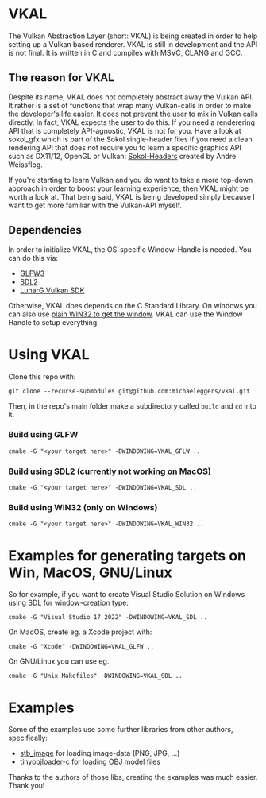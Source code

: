 # VKAL

The Vulkan Abstraction Layer (short: VKAL) is being created in order to help setting up a Vulkan based
renderer. VKAL is still in development and the API is not final. It is written in C and compiles with
MSVC, CLANG and GCC.

## The reason for VKAL

Despite its name, VKAL does not completely abstract away the Vulkan API. It rather is a set of functions that wrap
many Vulkan-calls in order to make the developer's life easier. It does not prevent the user
to mix in Vulkan calls directly. In fact, VKAL expects the user to do this. If you need a
renderering API that is completely API-agnostic, VKAL is not for you. Have a look at
sokol_gfx which  is part of the Sokol single-header files if you need a clean rendering API that
does not require you to learn a specific graphics API such as DX11/12, OpenGL or Vulkan: 
[Sokol-Headers](https://github.com/floooh/sokol) created by Andre Weissflog.

If you're starting to learn Vulkan and you do want to take a more top-down approach in order to
boost your learning experience, then VKAL  might be worth a look at. That being said, VKAL
is being developed simply because I want to get more familiar with the Vulkan-API myself.

## Dependencies

In order to initialize VKAL, the OS-specific Window-Handle is needed. You can do this via:
- [GLFW3](https://www.glfw.org/)
- [SDL2](https://libsdl.org)
- [LunarG Vulkan SDK](https://vulkan.lunarg.com/)

Otherwise, VKAL does depends on the C Standard Library.
On windows you can also use [plain WIN32 to get the window](https://docs.microsoft.com/en-us/windows/win32/learnwin32/creating-a-window). VKAL can use the Window Handle to setup
everything.

# Using VKAL
Clone this repo with:
```
git clone --recurse-submodules git@github.com:michaeleggers/vkal.git
```

Then, in the repo's main folder make a subdirectory called ```build``` and ```cd``` into it.
### Build using **GLFW**
```
cmake -G "<your target here>" -DWINDOWING=VKAL_GFLW ..
```
### Build using **SDL2** (currently not working on MacOS)
```
cmake -G "<your target here>" -DWINDOWING=VKAL_SDL ..
```
### Build using **WIN32** (only on Windows)
```
cmake -G "<your target here>" -DWINDOWING=VKAL_WIN32 ..
```

# Examples for generating targets on Win, MacOS, GNU/Linux

So for example, if you want to create Visual Studio Solution on Windows using SDL for window-creation type:
```
cmake -G "Visual Studio 17 2022" -DWINDOWING=VKAL_SDL ..
```

On MacOS, create eg. a Xcode project with:
```
cmake -G "Xcode" -DWINDOWING=VKAL_GLFW ..
```

On GNU/Linux you can use eg.
```
cmake -G "Unix Makefiles" -DWINDOWING=VKAL_SDL ..
```

# Examples

Some of the examples use some further libraries from other authors, specifically:

* [stb_image](https://github.com/nothings/stb) for loading image-data (PNG, JPG, ...)
* [tinyobjloader-c](https://github.com/syoyo/tinyobjloader-c) for loading OBJ model files

Thanks to the authors of those libs, creating the examples was much easier. Thank you!





